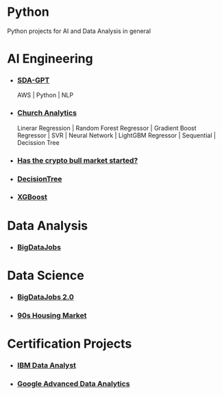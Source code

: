 # Python

Python projects for AI and Data Analysis in general

# AI Engineering
- ### [SDA-GPT](https://github.com/jorgegabrielvm/Python/tree/main/SDA-GPT)
  AWS | Python | NLP
- ### [Church Analytics](https://github.com/jorgegabrielvm/Python/tree/main/Church%20Analytics)
  Linerar Regression | Random Forest Regressor | Gradient Boost Regressor | SVR | Neural Network | LightGBM Regressor | Sequential | Decission Tree 
- ### [Has the crypto bull market started?](https://github.com/jorgegabrielvm/Python/tree/main/ML/LSTM)
- ### [DecisionTree](https://github.com/jorgegabrielvm/Python/tree/main/ML/DecisionTree)
- ### [XGBoost](https://github.com/jorgegabrielvm/Python/tree/main/ML/XGBoost)

# Data Analysis
- ### [BigDataJobs](https://github.com/jorgegabrielvm/Python/tree/main/BigDataJobs)

# Data Science
- ### [BigDataJobs 2.0](https://github.com/jorgegabrielvm/Python/tree/main/BigDataJobs2)
- ### [90s Housing Market](https://github.com/jorgegabrielvm/Python/tree/main/90s%20Housing%20Market)

# Certification Projects
- ### [IBM Data Analyst](https://github.com/jorgegabrielvm/Python/tree/main/IBM)

- ### [Google Advanced Data Analytics](https://github.com/jorgegabrielvm/Python/tree/main/Google)
